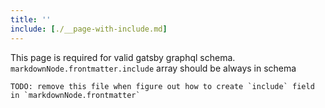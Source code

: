 ```yaml
---
title: ''
include: [./__page-with-include.md]
---
```


This page is required for valid gatsby graphql schema.
`markdownNode.frontmatter.include` array should be always in schema

```
TODO: remove this file when figure out how to create `include` field in `markdownNode.frontmatter`
```
